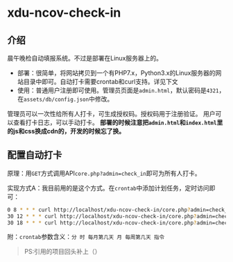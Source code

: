 # xdu-ncov-check-in
## 介绍
晨午晚检自动填报系统。不过是部署在Linux服务器上的。

* 部署：很简单，将网站拷贝到一个有PHP7.x，Python3.x的Linux服务器的网站目录中即可。自动打卡需要crontab和curl支持。详见下文
* 使用：普通用户注册即可使用。管理员页面是`admin.html`，默认密码是`4321`，在`assets/db/config.json`中修改。

管理员可以一次性给所有人打卡，可生成授权码。授权码用于注册验证。
用户可以查看打卡日志，可以手动打卡。
**部署的时候注意把`admin.html`和`index.html`里的js和css换成cdn的，开发的时候忘了换。**

## 配置自动打卡
原理：用`GET`方式调用API`core.php?admin=check_in`即可为所有人打卡。

实现方式A：我目前用的是这个方式。在`crontab`中添加计划任务，定时访问即可：

```bash
0 8 * * * curl http://localhost/xdu-ncov-check-in/core.php?admin=check_in
30 12 * * * curl http://localhost/xdu-ncov-check-in/core.php?admin=check_in
30 18 * * * curl http://localhost/xdu-ncov-check-in/core.php?admin=check_in
```

附：`crontab`参数含义：`分 时 每月第几天 月 每周第几天 指令`

>PS:引用的项目回头补上（）
